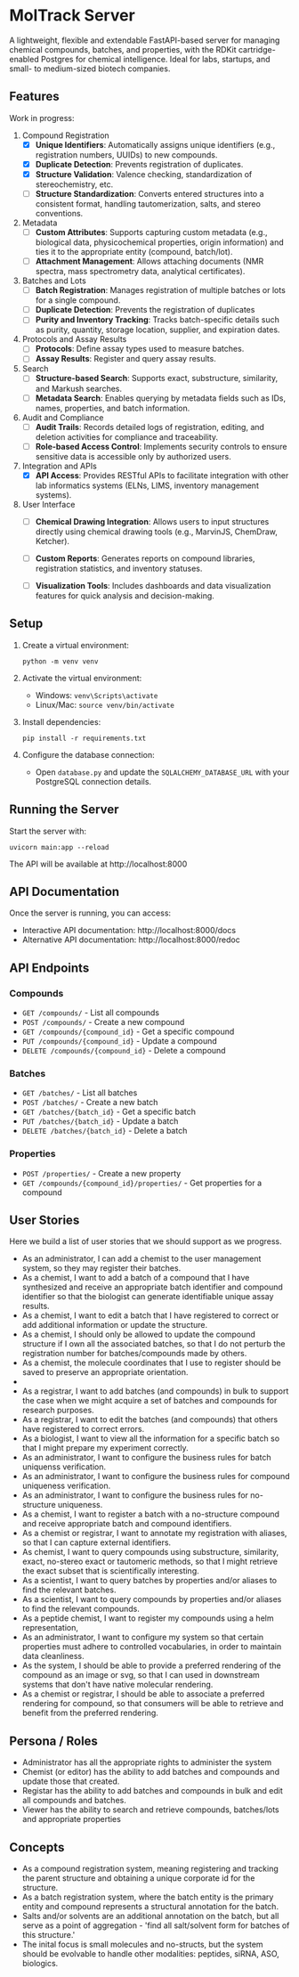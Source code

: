 # MolTrack Server

A lightweight, flexible and extendable FastAPI-based server for managing chemical compounds, batches, and properties, with the RDKit cartridge-enabled Postgres for chemical intelligence. Ideal for labs, startups, and small- to medium-sized biotech companies.

## Features

Work in progress:

1. Compound Registration
    * [x] **Unique Identifiers**: Automatically assigns unique identifiers (e.g., registration numbers, UUIDs) to new compounds.
    * [x] **Duplicate Detection**: Prevents registration of duplicates.
    * [x] **Structure Validation**: Valence checking, standardization of stereochemistry, etc.
    * [ ] **Structure Standardization**: Converts entered structures into a consistent format, handling tautomerization, salts, and stereo conventions.
2. Metadata
    * [ ] **Custom Attributes**: Supports capturing custom metadata (e.g., biological data, physicochemical properties, origin information) and ties it to the appropriate entity (compound, batch/lot).
    * [ ] **Attachment Management**: Allows attaching documents (NMR spectra, mass spectrometry data, analytical certificates).
3. Batches and Lots
    * [ ] **Batch Registration**: Manages registration of multiple batches or lots for a single compound.
    * [ ] **Duplicate Detection**: Prevents the registration of duplicates
    * [ ] **Purity and Inventory Tracking**: Tracks batch-specific details such as purity, quantity, storage location, supplier, and expiration dates.
4. Protocols and Assay Results
    * [ ] **Protocols**: Define assay types used to measure batches.
    * [ ] **Assay Results**: Register and query assay results.
5. Search
    * [ ] **Structure-based Search**: Supports exact, substructure, similarity, and Markush searches.
    * [ ] **Metadata Search**: Enables querying by metadata fields such as IDs, names, properties, and batch information.
6. Audit and Compliance
    * [ ] **Audit Trails**: Records detailed logs of registration, editing, and deletion activities for compliance and traceability.
    * [ ] **Role-based Access Control**: Implements security controls to ensure sensitive data is accessible only by authorized users.
7. Integration and APIs
    * [x] **API Access**: Provides RESTful APIs to facilitate integration with other lab informatics systems (ELNs, LIMS, inventory management systems).
9. User Interface
    * [ ] **Chemical Drawing Integration**: Allows users to input structures directly using chemical drawing tools (e.g., MarvinJS, ChemDraw, Ketcher).
    * [ ] **Custom Reports**: Generates reports on compound libraries, registration statistics, and inventory statuses.
    * [ ] **Visualization Tools**: Includes dashboards and data visualization features for quick analysis and decision-making.



## Setup

1. Create a virtual environment:
   ```
   python -m venv venv
   ```

2. Activate the virtual environment:
   - Windows: `venv\Scripts\activate`
   - Linux/Mac: `source venv/bin/activate`

3. Install dependencies:
   ```
   pip install -r requirements.txt
   ```

4. Configure the database connection:
   - Open `database.py` and update the `SQLALCHEMY_DATABASE_URL` with your PostgreSQL connection details.

## Running the Server

Start the server with:

```
uvicorn main:app --reload
```

The API will be available at http://localhost:8000

## API Documentation

Once the server is running, you can access:
- Interactive API documentation: http://localhost:8000/docs
- Alternative API documentation: http://localhost:8000/redoc


## API Endpoints

### Compounds
- `GET /compounds/` - List all compounds
- `POST /compounds/` - Create a new compound
- `GET /compounds/{compound_id}` - Get a specific compound
- `PUT /compounds/{compound_id}` - Update a compound
- `DELETE /compounds/{compound_id}` - Delete a compound

### Batches
- `GET /batches/` - List all batches
- `POST /batches/` - Create a new batch
- `GET /batches/{batch_id}` - Get a specific batch
- `PUT /batches/{batch_id}` - Update a batch
- `DELETE /batches/{batch_id}` - Delete a batch

### Properties
- `POST /properties/` - Create a new property
- `GET /compounds/{compound_id}/properties/` - Get properties for a compound 

## User Stories
Here we build a list of user stories that we should support as we progress.

- As an administrator, I can add a chemist to the user management system, so they may register their batches.
- As a chemist, I want to add a batch of a compound that I have synthesized and receive an appropriate batch identifier and compound identifier so that the biologist can generate identifiable unique assay results.
- As a chemist, I want to edit a batch that I have registered to correct or add additional information or update the structure.
- As a chemist, I should only be allowed to update the compound structure if I own all the associated batches, so that I do not perturb the registration number for batches/compounds made by others.
- As a chemist, the molecule coordinates that I use to register should be saved to preserve an appropriate orientation.
- 
- As a registrar, I want to add batches (and compounds) in bulk to support the case when we might acquire a set of batches and compounds for research purposes.
- As a registrar, I want to edit the batches (and compounds) that others have registered to correct errors.
- As a biologist, I want to view all the information for a specific batch so that I might prepare my experiment correctly.
- As an administrator, I want to configure the business rules for batch uniquenss verification.
- As an administrator, I want to configure the business rules for compound uniqueness verification.
- As an administrator, I want to configure the business rules for no-structure uniqueness.
- As a chemist, I want to register a batch with a no-structure compound and receive appropriate batch and compound identifiers.
- As a chemist or registrar, I want to annotate my registration with aliases, so that I can capture external identifiers.
- As chemist, I want to query compounds using substructure, similarity, exact, no-stereo exact or tautomeric methods, so that I might retrieve the exact subset that is scientifically interesting.
- As a scientist, I want to query batches by properties and/or aliases to find the relevant batches.
- As a scientist, I want to query compounds by properties and/or aliases to find the relevant compounds.
- As a peptide chemist, I want to register my compounds using a helm representation, 
- As an administrator, I want to configure my system so that certain properties must adhere to controlled vocabularies, in order to maintain data cleanliness.
- As the system, I should be able to provide a preferred rendering of the compound as an image or svg, so that I can used in downstream systems that don't have native molecular rendering.
- As a chemist or registrar, I should be able to associate a preferred rendering for compound, so that consumers will be able to retrieve and benefit from the preferred rendering.


## Persona / Roles
- Administrator has all the appropriate rights to administer the system
- Chemist (or editor) has the ability to add batches and compounds and update those that created.
- Registar has the ability to add batches and compounds in bulk and edit all compounds and batches.
- Viewer has the ability to search and retrieve compounds, batches/lots and appropriate properties

## Concepts
- As a compound registration system, meaning registering and tracking the parent structure and obtaining a unique corporate id for the structure.  
- As a batch registration system, where the batch entity is the primary entity and compound represents a structural annotation for the batch.
- Salts and/or solvents are an additional annotation on the batch, but all serve as a point of aggregation - 'find all salt/solvent form for batches of this structure.'
- The inital focus is small molecules and no-structs, but the system should be evolvable to handle other modalities: peptides, siRNA, ASO, biologics.